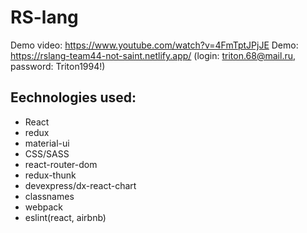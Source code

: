 # RS-lang
Demo video: https://www.youtube.com/watch?v=4FmTptJPjJE
Demo: https://rslang-team44-not-saint.netlify.app/
(login: triton.68@mail.ru, password: Triton1994!)

## Еechnologies used:
 - React
 - redux
 - material-ui
 - CSS/SASS
 - react-router-dom
 - redux-thunk
 - devexpress/dx-react-chart
 - classnames
 - webpack
 - eslint(react, airbnb)
